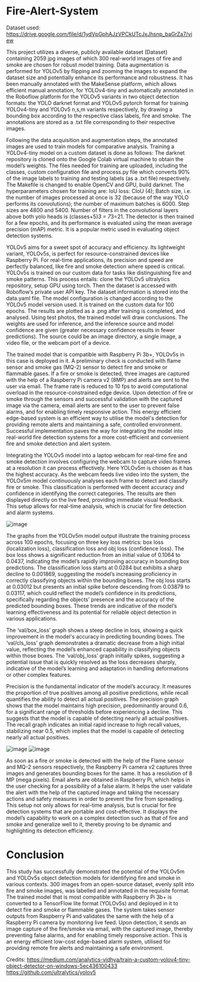 # Fire-Alert-System

Dataset used: https://drive.google.com/file/d/1ydVpGphAJzVPCkUTcJxJhsnp_baGrZa7/view

This project utilizes a diverse, publicly available dataset (Dataset) containing 2059 jpg images of which 300 real-world images of fire and smoke are chosen for robust model training. Data augmentation is performed for YOLOv5 by flipping and zooming the images to expand the dataset size and potentially enhance its performance and robustness. It has been manually annotated with the MakeSense platform, which allows efficient manual annotation, for YOLOv4-tiny and automatically annotated in the Roboflow platform for the YOLOv5 variants in two object detection formats: the YOLO darknet format and YOLOv5 pytorch format for training YOLOv4-tiny and YOLOv5 n,s,m variants respectively, by drawing a bounding box according to the respective class labels, fire and smoke. The annotations are stored as a .txt file corresponding to their respective images.

Following the data acquisition and augmentation steps, the annotated images are used to train models for comparative analysis. Training a YOLOv4-tiny model on a custom dataset is done as follows: The darknet repository is cloned onto the Google Colab virtual machine to obtain the model’s weights. The files needed for training are uploaded, including the classes, custom configuration file and process.py file which converts 90% of the image labels to training and testing labels (as a .txt file) respectively. The Makefile is changed to enable OpenCV and GPU, build darknet. The hyperparameters chosen for training are: IoU loss: CIoU (4); Batch size, i.e. the number of images processed at once is 32 (because of the way YOLO performs its convolutions); the number of maximum batches is 6000. Step sizes are 4800 and 5400. Number of filters in the convolutional layers above both yolo heads is (classes+5)*3 = 7*3=21. The detector is then trained for a few epochs, and its performance is evaluated using the mean average precision (mAP) metric. It is a popular metric used in evaluating object detection systems.

YOLOv5 aims for a sweet spot of accuracy and efficiency. Its lightweight variant, YOLOv5s, is perfect for resource-constrained devices like Raspberry Pi. For real-time applications, its precision and speed are perfectly balanced, like fire and smoke detection where speed is critical. YOLOv5s is trained on our custom data for tasks like distinguishing fire and smoke patterns. This process entails: clone the YOLOv5 ultralytics repository, setup GPU using torch. Then the dataset is accessed with Roboflow’s private user API key. The dataset information is stored into the data.yaml file. The model configuration is changed according to the YOLOv5 model version used. It is trained on the custom data for 100 epochs. The results are plotted as a .png after training is completed, and analysed. Using test photos, the trained model will draw conclusions. The weights are used for inference, and the inference source and model confidence are given (greater necessary confidence results in fewer predictions). The source could be an image directory, a single image, a video file, or the webcam port of a device.

The trained model that is compatible with Raspberry Pi 3b+, YOLOv5s in this case is deployed in it. A preliminary check is conducted with flame sensor and smoke gas (MQ-2) sensor to detect fire and smoke or flammable gases. If a fire or smoke is detected, three images are captured with the help of a Raspberry Pi camera v2 (8MP) and alerts are sent to the user via email. The frame rate is reduced to 10 fps to avoid computational overload in the resource-constrained edge device. Upon detection of fire or smoke through the sensors and successful validation with the captured image via the camera, email alerts are sent to the user to prevent false alarms, and for enabling timely responsive action. This energy efficient edge-based system is an efficient way to utilise the model's detection for providing remote alerts and maintaining a safe, controlled environment. Successful implementation paves the way for integrating the model into real-world fire detection systems for a more cost-efficient and convenient fire and smoke detection and alert system.

Integrating the YOLOv5 model into a laptop webcam for real-time fire and smoke detection involves configuring the webcam to capture video frames at a resolution it can process effectively. Here YOLOv5m is chosen as it has the highest accuracy. As the webcam feeds live video into the system, the YOLOv5m model continuously analyses each frame to detect and classify fire or smoke. This classification is performed with decent accuracy and confidence in identifying the correct categories. The results are then displayed directly on the live feed, providing immediate visual feedback. This setup allows for real-time analysis, which is crucial for fire detection and alarm systems. 

![image](https://github.com/Psri-01/Fire-Alert-System/assets/114862496/1a83161e-f998-4951-b8a8-7d84808fe59d)

The graphs from the YOLOv5m model output illustrate the training process across 100 epochs, focusing on three key loss metrics: box loss (localization loss), classification loss and obj loss (confidence loss). The box loss shows a significant reduction from an initial value of 0.1064 to 0.0437, indicating the model’s rapidly improving accuracy in bounding box predictions. The classification loss starts at 0.0284 but exhibits a sharp decline to 0.001869, suggesting the model’s increasing proficiency in correctly classifying objects within the bounding boxes. The obj loss starts at 0.03012 but presents an initial spike before descending from 0.03879 to 0.03117, which could reflect the model’s confidence in its predictions, specifically regarding the objects’ presence and the accuracy of the predicted bounding boxes. These trends are indicative of the model’s learning effectiveness and its potential for reliable object detection in various applications.

The ‘val/box_loss’ graph shows a steep decline in loss, showing a quick improvement in the model's accuracy in predicting bounding boxes. The ‘val/cls_loss’ graph demonstrates a dramatic decrease from a high initial value, reflecting the model’s enhanced capability in classifying objects within those boxes. The ‘val/obj_loss’ graph initially spikes, suggesting a potential issue that is quickly resolved as the loss decreases sharply, indicative of the model’s learning and adaptation in handling deformations or other complex features. 

Precision is the fundamental indicator of the model’s accuracy. It measures the proportion of true positives among all positive predictions, while recall quantifies the ability to detect all actual positives. The precision graph shows that the model maintains high precision, predominantly around 0.6, for a significant range of thresholds before experiencing a decline. This suggests that the model is capable of detecting nearly all actual positives. The recall graph indicates an initial rapid increase to high recall values, stabilizing near 0.5, which implies that the model is capable of detecting nearly all actual positives.

![image](https://github.com/Psri-01/Fire-Alert-System/assets/114862496/8265e1f3-e9e0-4f2b-b340-6b42456026d2)
![image](https://github.com/Psri-01/Fire-Alert-System/assets/114862496/a9afc4fa-360b-4b5c-a8b4-fbe6e246b67f)

As soon as a fire or smoke is detected with the help of the Flame sensor and MQ-2 sensors respectively, the Raspberry Pi camera v2 captures three images and generates bounding boxes for the same. It has a resolution of 8 MP (mega pixels). Email alerts are obtained in Raspberry Pi, which helps in the user checking for a possibility of a false alarm. It helps the user validate the alert with the help of the captured image and taking the necessary actions and safety measures in order to prevent the fire from spreading. This setup not only allows for real-time analysis, but is crucial for fire detection systems that are portable and cost-effective. It displays the model’s capability to work on a complex detection such as that of fire and smoke and generalize well to it, thereby proving to be dynamic and highlighting its detection efficiency.

# Conclusion
This study has successfully demonstrated the potential of the YOLOv5m and YOLOv5s object detection models for identifying fire and smoke in various contexts. 300 images from an open-source dataset, evenly split into fire and smoke images, was labelled and annotated in the requisite format. The trained model that is most compatible with Raspberry Pi 3b+ is converted to a TensorFlow lite format (YOLOv5s) and deployed in it to detect fire and smoke or flammable gases. The system takes sensor outputs from Raspberry Pi and validates the same with the help of a Raspberry Pi camera by monitoring live feed. Upon detection, it sends an image capture of the fire/smoke via email, with the captured image, thereby preventing false alarms, and for enabling timely responsive action. This is an energy efficient low-cost edge-based alarm system, utilised for providing remote fire alerts and maintaining a safe environment.

Credits: https://medium.com/analytics-vidhya/train-a-custom-yolov4-tiny-object-detector-on-windows-5ec436100433
https://github.com/ultralytics/yolov5

